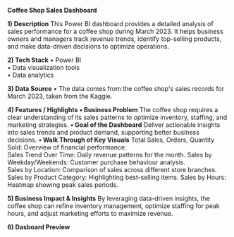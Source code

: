 **Coffee Shop Sales Dashboard**

**1)	Description**
This Power BI dashboard provides a detailed analysis of sales performance for a coffee shop during March 2023. It helps business owners and managers track revenue trends, identify top-selling products, and make data-driven decisions to optimize operations.

**2)  Tech Stack**
•	Power BI  
•	Data visualization tools  
•	Data analytics  

**3)	Data Source**
•	The data comes from the coffee shop's sales records for March 2023, taken from the Kaggle.

**4)	Features / Highlights**
**•	Business Problem**
The coffee shop requires a clear understanding of its sales patterns to optimize inventory, staffing, and marketing strategies.
**•	Goal of the Dashboard**
Deliver actionable insights into sales trends and product demand, supporting better business decisions.
**•	Walk Through of Key Visuals**
Total Sales, Orders, Quantity Sold: Overview of financial performance.  
Sales Trend Over Time: Daily revenue patterns for the month.
Sales by Weekday/Weekends: Customer purchase behaviour analysis.  
Sales by Location: Comparison of sales across different store branches.  
Sales by Product Category: Highlighting best-selling items.
Sales by Hours:  Heatmap showing peak sales periods.

**5)	Business Impact & Insights**
By leveraging data-driven insights, the coffee shop can refine inventory management, optimize staffing for peak hours, and adjust marketing efforts to maximize revenue.

**6) Dasboard Preview**




